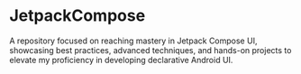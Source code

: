 # JetpackCompose
A repository focused on reaching mastery in Jetpack Compose UI, showcasing best practices, advanced techniques, and hands-on projects to elevate my proficiency in developing declarative Android UI.
